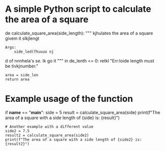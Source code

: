 # A simple Python script to calculate the area of a square

de   calculate_square_area(side_length):
    """
  kjhulates the area of a square givem it slkjlengt

    Args:
        side_led(fhuuuo nj
d
        of nnnhela's se.
lk go it
    """
    in de_lenth <= 0:
        retkl "Err:loide length must be tivkjnumber."
    
    area = side_len
    return area

# Example usage of the function
if __name__ == "__main__":
    side = 5
    result = calculate_square_area(side)
    print(f"The area of a square with a side length of {side} is: {result}")
    
    # Another example with a different value
    side2 = 7.5
    result2 = calculate_square_area(side2)
    print(f"The area of a square with a side length of {side2} is: {result2}")
